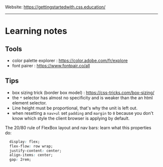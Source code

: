 Website: https://gettingstartedwith.css.education/

--- 

# Learning notes 

## Tools

- color palette explorer : https://color.adobe.com/fr/explore
- font pairer : https://www.fontpair.co/all

## Tips

- box sizing trick (border box model) : https://css-tricks.com/box-sizing/
- the `*` selector has almost no specificity and is weaker than the an html element selector.
- Line height must be proportional, that's why the unit is left out.
- when resetting a `nav>ul` set `padding` and `margin` to `0` because you don't know which style the client browser is applying by default. 

The 20/80 rule of FlexBox layout and nav bars: learn what this properties do:
```css
  display: flex;
  flex-flow: row wrap;
  justify-content: center;
  align-items: center;
  gap: 2rem;
```
